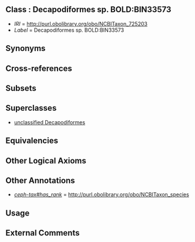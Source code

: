 
## Class : Decapodiformes sp. BOLD:BIN33573

 * *IRI* = http://purl.obolibrary.org/obo/NCBITaxon_725203
 * *Label* = Decapodiformes sp. BOLD:BIN33573

## Synonyms


## Cross-references


## Subsets


## Superclasses

 * [unclassified Decapodiformes](../../NCBITaxon/01/NCBITaxon_725201.md)

## Equivalencies


## Other Logical Axioms


## Other Annotations

 * *[ceph-tax#has_rank](../../ceph-tax#has/nk/ceph-tax#has_rank.md)* = http://purl.obolibrary.org/obo/NCBITaxon_species

## Usage


## External Comments

